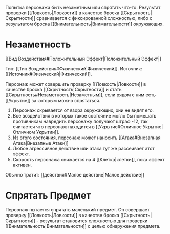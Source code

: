 Попытка персонажа быть незаметным или спрятать что-то. Результат проверки [[Ловкость|Ловкости]] в качестве броска [[Скрытность|Скрытности]] сравнивается с фиксированной сложностью, либо с результатом броска [[Внимательность|Внимательности]] окружающих. 

# Незаметность

[[Вид Воздействия#Положительный Эффект|Положительный Эффект]]

Тип: [[Тип Воздействия#Физический|Физический]].
Источник: [[Источник#Физический|Физический]].

Персонаж может совершить проверку [[Ловкость|Ловкости]] в качестве броска [[Скрытность|Скрытности]] и стать [[Скрытность#Незаметность|Незаметным]], если рядом с ним есть [[Укрытие]] за которым можно спрятаться. 

1. Персонаж скрывается от взора окружающих, они не видят его.
2. Все воздействия в которых такое состояние могло бы помешать противникам навредить персонажу получают штраф -12, так считается что персонаж находится в [[Укрытие#Отличное Укрытие|Отличном Укрытии]].
3. Из этого состояния, персонаж может наносить [[Атака#Внезапная Атака|Внезапные Атаки]]
4. Любое агрессивное действие или атака тут же рассеивает этот эффект. 
5. Скорость персонажа снижается на 4 [[Клетка|клетки]], пока эффект активен. 

Обычно тратит: [[действия#Малое действие|Малое действие]]

# Спрятать Предмет

Персонаж пытается спрятать маленький предмет. Он совершает проверку [[Ловкость|Ловкости]] в качестве броска [[Скрытность|Скрытности]]  - результат становится сложностью для проверки [[Внимательность|Внимательности]] с целью обнаружения предмета. 